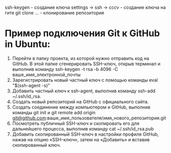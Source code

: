 
ssh-keygen - создание ключа
settings -> ssh -> cccv - создание ключа на гите
git clone ... - клонирование репозитория

# Пример подключения Git к GitHub in Ubuntu:

1. Перейти в папку проекта, из которой нужно отправить код на GitHub. В этой папке сгенерировать SSH-ключ, открыв терминал и выполнив команду
ssh-keygen -t rsa -b 4096 -C ваше_имя_электронной_почты
2. Зарегистрировать новый частный ключ с помощью команды eval "$(ssh-agent -s)"
3. Добавить частный ключ к ssh-agent, выполнив команду ssh-add ~/.ssh/id_rsa. 
4. Создать новый репозиторий на GitHub с официального сайта.
5. Создать соединение между компьютером и GitHub, выполнив команды git init и git remote add origin git@github.com:ваше_имя_пользователя/имя_нового_репозитория.git
6. Посмотреть публичный SSH-ключ и скопировать его для дальнейшего процесса, выполнив команду cat ~/.ssh/id_rsa.pub
7. Добавить скопированный SSH-ключ в настройки профиля GitHub, нажав на опцию «SSH-ключ», затем на «Добавить» и вставив скопированный ключ.


 
